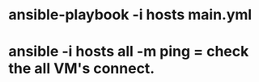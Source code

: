 # ansible-playbook  -i hosts main.yml

# ansible  -i hosts  all  -m ping = check the all VM's connect.